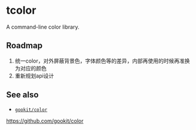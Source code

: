 # tcolor
A command-line color library.

## Roadmap
1. 统一color，对外屏蔽背景色，字体颜色等的差异，内部再使用的时候再准换为对应的颜色
2. 重新规划api设计

## See also
- [`gookit/color`](https://github.com/gookit/color)

https://github.com/gookit/color